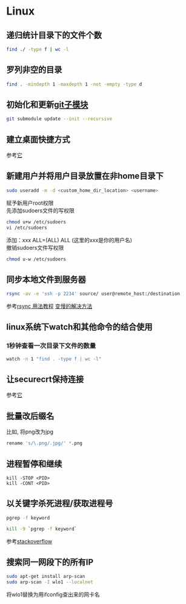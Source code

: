 # Linux

## 递归统计目录下的文件个数
```bash
find ./ -type f | wc -l
```

## 罗列非空的目录
```bash
find . -mindepth 1 -maxdepth 1 -not -empty -type d
```

## 初始化和更新[git子模块](https://www.cnblogs.com/jyroy/p/14367776.html)
```bash
git submodule update --init --recursive
```

## 建立桌面快捷方式

参考[它](https://linuxconfig.org/how-to-create-desktop-shortcut-launcher-on-ubuntu-20-04-focal-fossa-linux)

## 新建用户并将用户目录放置在非home目录下

```bash
sudo useradd -m -d <custom_home_dir_location> <username>
```
赋予新用户root权限   
先添加sudoers文件的写权限   
```bash
chmod u+w /etc/sudoers
vi /etc/sudoers
```
添加：xxx ALL=(ALL) ALL (这里的xxx是你的用户名)   
撤销sudoers文件写权限   
```bash
chmod u-w /etc/sudoers
```

## 同步本地文件到服务器

```bash
rsync -av -e 'ssh -p 2234' source/ user@remote_host:/destination
```
参考[rsync 用法教程](https://www.ruanyifeng.com/blog/2020/08/rsync.html)
[变慢的解决方法](https://virtuallyfun.com/2022/05/06/how-to-fix-rsync-slowing-down-over-time-solved/)

## linux系统下watch和其他命令的结合使用

### 1秒钟查看一次目录下文件的数量
```bash
watch -n 1 "find . -type f | wc -l"
```

## 让securecrt保持连接
参考[它](https://www.howtogeek.com/71/keep-securecrt-ssh-sessions-from-disconnecting/)

## 批量改后缀名

比如, 将png改为jpg
```bash
rename 's/\.png/.jpg/' *.png
```

## 进程暂停和继续

```
kill -STOP <PID>
kill -CONT <PID>
```

## 以关键字杀死进程/获取进程号

```bash
pgrep -f keyword
```

```bash
kill -9 `pgrep -f keyword`
```

参考[stackoverflow](https://stackoverflow.com/questions/8120304/getting-pids-from-ps-ef-grep-keyword)


## 搜索同一网段下的所有IP
```bash
sudo apt-get install arp-scan
sudo arp-scan -I wlo1 --localnet
```
将wlo1替换为用ifconfig查出来的网卡名
